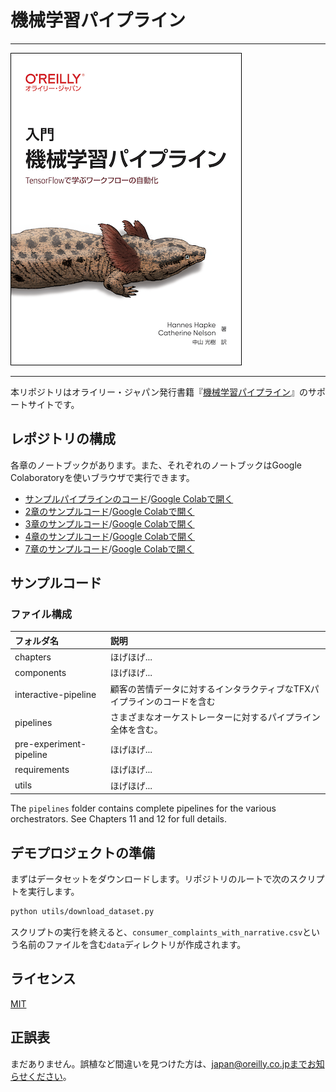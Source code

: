 # 機械学習パイプライン

---

![表紙](building-ml-pipelines-ja.png)

---

本リポジトリはオライリー・ジャパン発行書籍『[機械学習パイプライン](https://www.oreilly.co.jp/books/978487311XXXX/)』のサポートサイトです。

## レポジトリの構成

各章のノートブックがあります。また、それぞれのノートブックはGoogle Colaboratoryを使いブラウザで実行できます。

- [サンプルパイプラインのコード](https://github.com/oreilly-japan/building-ml-pipelines-ja/blob/master/interactive-pipeline/interactive_pipeline.ipynb)/[Google Colabで開く](https://colab.research.google.com/drive/1Yy9QdVD7xHjCaYezOm3vhCsKZjWs8vik?usp=sharing)
- [2章のサンプルコード](https://github.com/oreilly-japan/building-ml-pipelines-ja/blob/master/chapters/intro_tfx/Apache_beam_example_notebook.ipynb)/[Google Colabで開く](https://colab.research.google.com/drive/1VbYmZRrt-68LwMZzlr_Ielllskj8ag7h?usp=sharing)
- [3章のサンプルコード](https://github.com/oreilly-japan/building-ml-pipelines-ja/blob/master/chapters/data_ingestion/data_ingestion.ipynb)/[Google Colabで開く](https://colab.research.google.com/drive/1z0ymuyD3FL6WXbqbdQuZYRZPJaFvy6gz?usp=sharing)
- [4章のサンプルコード](https://github.com/oreilly-japan/building-ml-pipelines-ja/blob/master/chapters/data_validation/data_validation.ipynb)/[Google Colabで開く](https://colab.research.google.com/drive/1PoEXmZztor8oehh03UqYrj51jJcxYQjE?usp=sharing)
- [7章のサンプルコード](https://github.com/oreilly-japan/building-ml-pipelines-ja/blob/master/chapters/model_analysis/model_analysis.ipynb)/[Google Colabで開く](https://colab.research.google.com/drive/1ai4dV75JZKto4FAABrhwemThIQ7nMgx7?usp=sharing)

## サンプルコード

### ファイル構成

|フォルダ名              |説明                         |
|:--                     |:--                          |
|chapters                |ほげほげ...                  |
|components              |ほげほげ...                  |
|interactive-pipeline    |顧客の苦情データに対するインタラクティブなTFXパイプラインのコードを含む|
|pipelines               |さまざまなオーケストレーターに対するパイプライン全体を含む。             |
|pre-experiment-pipeline |ほげほげ...                  |
|requirements            |ほげほげ...                  |
|utils                   |ほげほげ...                  |

The `pipelines` folder contains complete pipelines for the various orchestrators. See Chapters 11 and 12 for full details.

## デモプロジェクトの準備

まずはデータセットをダウンロードします。リポジトリのルートで次のスクリプトを実行します。

```bash
python utils/download_dataset.py
```

スクリプトの実行を終えると、`consumer_complaints_with_narrative.csv`という名前のファイルを含む`data`ディレクトリが作成されます。

## ライセンス

[MIT](https://github.com/oreilly-japan/building-ml-pipelines-ja/blob/master/LICENSE)

## 正誤表

まだありません。誤植など間違いを見つけた方は、japan@oreilly.co.jpまでお知らせください。
